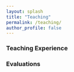 ```yaml
---
layout: splash
title: "Teaching"
permalink: /teaching/
author_profile: false
---
```


### Teaching Experience

### Evaluations





